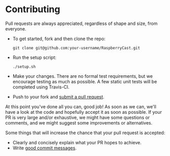 # Contributing

Pull requests are always appreciated, regardless of shape and size, from everyone. 

* To get started, fork and then clone the repo:

    `git clone git@github.com:your-username/RaspberryCast.git`

* Run the setup script:

    `./setup.sh`

* Make your changes. There are no formal test requirements, but we encourage testing as much as possible.
A few static unit tests will be completed using Travis-CI.

* Push to your fork and [submit a pull request][pr].

[pr]: https://github.com/vincelwet/RaspberryCast/compare/

At this point you've done all you can, good job! As soon as we can, we'll have a look at the code and hopefully accept it as soon as possible. If your PR is very large and/or exhaustive, we might have some questions or comments, and we might suggest some improvements or alternatives.

Some things that will increase the chance that your pull request is accepted:

* Clearly and concisely explain what your PR hopes to achieve.
* Write [good commit messages][commit].

[commit]: https://github.com/erlang/otp/wiki/writing-good-commit-messages
